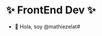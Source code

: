 #  ✨ FrontEnd Dev ✨
- 👋 Hola, soy @mathiezelat# 


<!---
mathiezelat/mathiezelat is a ✨ special ✨ repository because its `README.md` (this file) appears on your GitHub profile.
You can click the Preview link to take a look at your changes.
--->
